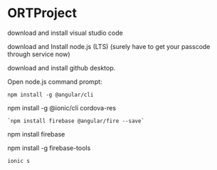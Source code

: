 # ORTProject

download and install visual studio code

download and Install node.js (LTS) (surely have to get your passcode through service now)

download and install github desktop.

Open node.js command prompt:

`npm install -g @angular/cli`

npm install -g @ionic/cli cordova-res


`` `npm install firebase @angular/fire --save` ``

npm install firebase

npm install -g firebase-tools

`ionic s`
